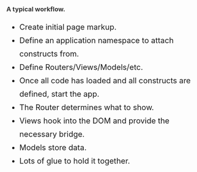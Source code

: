 ### A typical workflow. ###

* Create initial page markup.
* Define an application namespace to attach constructs from.
* Define Routers/Views/Models/etc.
* Once all code has loaded and all constructs are defined, start the app.
* The Router determines what to show.
* Views hook into the DOM and provide the necessary bridge.
* Models store data.
* Lots of glue to hold it together.

<style scoped>
  @host {
    background: #FFF;
  }

  h3 {
    color: #333;
  }

  ul {
    font-size: 20px;
  }

  li {
    line-height: 35px;
  }
</style>
